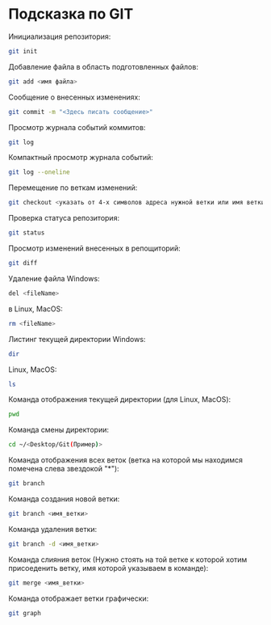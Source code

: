 # Подсказка по GIT

Инициализация репозитория:
```sh
git init
```
Добавление файла в область подготовленных файлов:
```sh
git add <имя файла>
```
Сообщение о внесенных изменениях:
```sh
git commit -m "<Здесь писать сообщение>"
```
Просмотр журнала событий коммитов:
```sh
git log
```
Компактный просмотр журнала событий:
```sh
git log --oneline
```
Перемещение по веткам изменений:
```sh
git checkout <указать от 4-х символов адреса нужной ветки или имя ветки>
```
Проверка статуса репозитория:
```sh
git status
```
Просмотр изменений внесенных в репощиторий:
```sh
git diff
```
Удаление файла Windows:
```sh
del <fileName>
```
в Linux, MacOS:
```sh
rm <fileName>
```
Листинг текущей директории Windows:
```sh
dir
```
Linux, MacOS:
```sh
ls
```
Команда отображения текущей директории (для Linux, MacOS):
```sh
pwd
```
Команда смены директории:
```sh
cd ~/<Desktop/Git(Пример)>
```
Команда отображения всех веток (ветка на которой мы находимся помечена слева звездокой "*"):
```sh
git branch
```
Команда создания новой ветки:
```sh
git branch <имя_ветки>
```
Команда удаления ветки:
```sh
git branch -d <имя_ветки>
```
Команда слияния веток (Нужно стоять на той ветке к которой хотим присоеденить ветку, имя которой указываем в команде):
```sh
git merge <имя_ветки>
```
Команда отображает ветки графически:
```sh
git graph
```